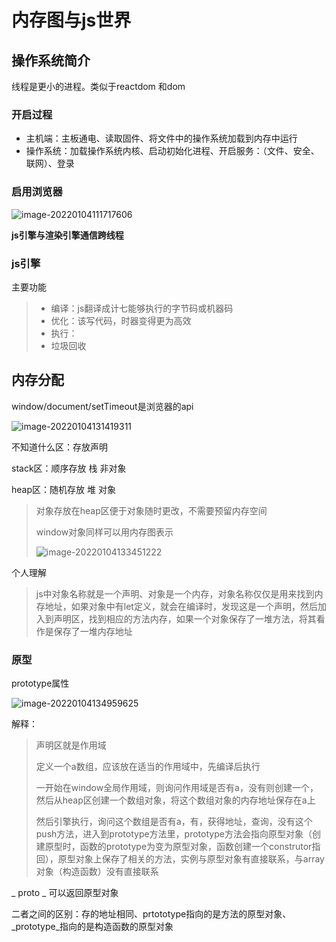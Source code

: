 # 内存图与js世界

## 操作系统简介

线程是更小的进程。类似于reactdom 和dom

### 开启过程

* 主机端：主板通电、读取固件、将文件中的操作系统加载到内存中运行
* 操作系统：加载操作系统内核、启动初始化进程、开启服务：（文件、安全、联网）、登录

### 启用浏览器

![image-20220104111717606](C:\Users\A\AppData\Roaming\Typora\typora-user-images\image-20220104111717606.png)

**js引擎与渲染引擎通信跨线程**

### js引擎

主要功能

> * 编译：js翻译成计七能够执行的字节码或机器码
> * 优化：该写代码，时器变得更为高效
> * 执行：
> * 垃圾回收

## 内存分配

window/document/setTimeout是浏览器的api

![image-20220104131419311](C:\Users\A\AppData\Roaming\Typora\typora-user-images\image-20220104131419311.png)

不知道什么区：存放声明

stack区：顺序存放 栈 非对象

heap区：随机存放 堆 对象 

> 对象存放在heap区便于对象随时更改，不需要预留内存空间
>
> window对象同样可以用内存图表示
>
> ![image-20220104133451222](C:\Users\A\AppData\Roaming\Typora\typora-user-images\image-20220104133451222.png)



个人理解

> js中对象名称就是一个声明、对象是一个内存，对象名称仅仅是用来找到内存地址，如果对象中有let定义，就会在编译时，发现这是一个声明，然后加入到声明区，找到相应的方法内存，如果一个对象保存了一堆方法，将其看作是保存了一堆内存地址

### 原型

prototype属性

![image-20220104134959625](C:\Users\A\AppData\Roaming\Typora\typora-user-images\image-20220104134959625.png)

解释：

> 声明区就是作用域
>
> 定义一个a数组，应该放在适当的作用域中，先编译后执行
>
> 一开始在window全局作用域，则询问作用域是否有a，没有则创建一个，然后从heap区创建一个数组对象，将这个数组对象的内存地址保存在a上
>
> 然后引擎执行，询问这个数组是否有a，有，获得地址，查询，没有这个push方法，进入到prototype方法里，prototype方法会指向原型对象（创建原型时，函数的prototype为变为原型对象，函数创建一个construtor指回），原型对象上保存了相关的方法，实例与原型对象有直接联系，与array对象（构造函数）没有直接联系

_ proto _ 可以返回原型对象

二者之间的区别：存的地址相同、prtototype指向的是方法的原型对象、_prototype_指向的是构造函数的原型对象